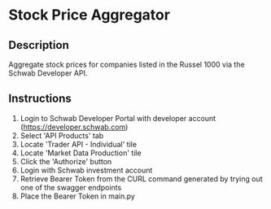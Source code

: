 # Stock Price Aggregator

## Description

Aggregate stock prices for companies listed in the Russel 1000 via the Schwab Developer API.

## Instructions
1. Login to Schwab Developer Portal with developer account (https://developer.schwab.com)
2. Select 'API Products' tab
3. Locate 'Trader API - Individual' tile
4. Locate 'Market Data Production' tile
5. Click the 'Authorize' button
6. Login with Schwab investment account
7. Retrieve Bearer Token from the CURL command generated by trying out one of the swagger endpoints
8. Place the Bearer Token in main.py

